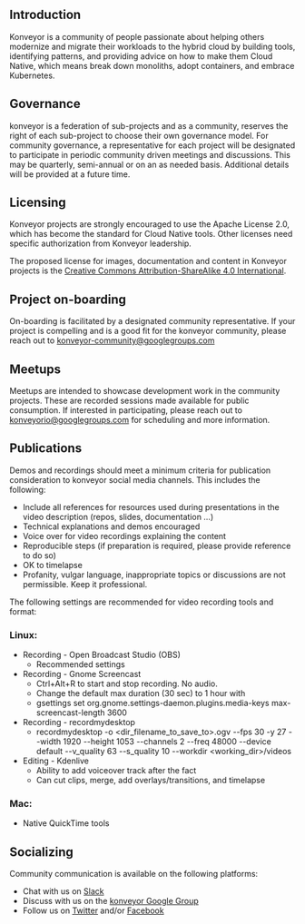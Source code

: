 
## Introduction

Konveyor is a community of people passionate about helping others modernize and migrate their workloads to the hybrid cloud by building tools, identifying patterns, and providing advice on how to make them Cloud Native, which means break down monoliths, adopt containers, and embrace Kubernetes.

## Governance

konveyor is a federation of sub-projects and as a community, reserves the right of each sub-project to choose their own governance model. For community governance, a representative for each project will be designated to participate in periodic community driven meetings and discussions. This may be quarterly, semi-annual or on an as needed basis.  Additional details will be provided at a future time.

## Licensing

Konveyor projects are strongly encouraged to use the Apache License 2.0, which has become the standard for Cloud Native tools.  Other licenses need specific authorization from Konveyor leadership.

The proposed license for images, documentation and content in Konveyor projects is the [Creative Commons Attribution-ShareAlike 4.0 International](https://creativecommons.org/licenses/by-sa/4.0/). 

## Project on-boarding

On-boarding is facilitated by a designated community representative. If your project is compelling and is a good fit for the konveyor community, please reach out to 
konveyor-community@googlegroups.com 

## Meetups

Meetups are intended to showcase development work in the community projects. These are recorded sessions made available for public consumption. If interested in participating, please reach out to konveyorio@googlegroups.com for scheduling and more information.

## Publications

Demos and recordings should meet a minimum criteria for publication consideration to konveyor social media channels. This includes the following:

 * Include all references for resources used during presentations in the video description (repos, slides, documentation …)
 * Technical explanations and demos encouraged
 * Voice over for video recordings explaining the content
 * Reproducible steps (if preparation is required, please provide reference to do so)
 * OK to timelapse
 * Profanity, vulgar language, inappropriate topics or discussions are not permissible.  Keep it professional.

The following settings are recommended for video recording tools and format:

### Linux:
 * Recording - Open Broadcast Studio (OBS)
   * Recommended settings
* Recording - Gnome Screencast
   * Ctrl+Alt+R to start and stop recording. No audio.
   * Change the default max duration (30 sec) to 1 hour with
   * gsettings set org.gnome.settings-daemon.plugins.media-keys max-screencast-length 3600
* Recording - recordmydesktop
  * recordmydesktop -o <dir_filename_to_save_to>.ogv --fps 30 -y 27 --width 1920 --height 1053 --channels 2 --freq 48000 --device default --v_quality 63 --s_quality 10 --workdir <working_dir>/videos
* Editing - Kdenlive
  * Ability to add voiceover track after the fact
  * Can cut clips, merge, add overlays/transitions, and timelapse
### Mac:
 * Native QuickTime tools

## Socializing

Community communication is available on the following platforms:
 * Chat with us on [Slack](https://kubernetes.slack.com/archives/CR85S82A2)
 * Discuss with us on the [konveyor Google Group](https://groups.google.com/g/konveyorio)
 * Follow us on [Twitter](https://twitter.com/Konveyor_io) and/or [Facebook](https://www.facebook.com/konveyor.io)
